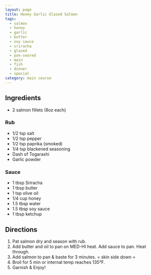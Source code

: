```yaml
---
layout: page
title: Honey Garlic Glazed Salmon
tags:
  - salmon
  - honey
  - garlic
  - butter
  - soy sauce
  - sriracha
  - glazed
  - pan-seared
  - main
  - fish
  - dinner
  - special
category: main course
---
```


## Ingredients
* 2 salmon fillets (8oz each)

### Rub
* 1/2 tsp salt
* 1/2 tsp pepper
* 1/2 tsp paprika (smoked)
* 1/4 tsp blackened seasoning
* Dash of Togarashi
* Garlic powder

### Sauce
* 1 tbsp Sriracha
* 1 tbsp butter
* 1 tsp olive oil
* 1/4 cup honey
* 1.5 tbsp water
* 1.5 tbsp soy sauce
* 1 tbsp ketchup

## Directions
1. Pat salmon dry and season with rub.
2. Add butter and oil to pan on MED-HI heat. Add sauce to pan. Heat through.
3. Add salmon to pan & baste for 3 minutes. = skin side down =
4. Broil for 5 min or internal temp reaches 135°F.
5. Garnish & Enjoy!
